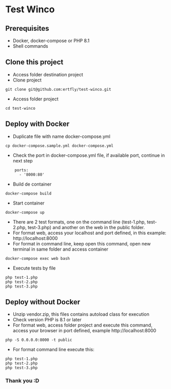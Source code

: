 # Test Winco

## Prerequisites
- Docker, docker-compose or PHP 8.1
- Shell commands

## Clone this project
- Access folder destination project
- Clone project
```
git clone git@github.com:ertfly/test-winco.git
```

- Access folder project
```
cd test-winco
```

## Deploy with Docker
- Duplicate file with name docker-compose.yml
```
cp docker-compose.sample.yml docker-compose.yml
```
- Check the port in docker-compose.yml file, if available port, continue in next step
```
    ports:
      - '8000:80'
```
- Build de container
```
docker-compose build
```
- Start container
```
docker-compose up
```
- There are 2 test formats, one on the command line (test-1.php, test-2.php, test-3.php) and another on the web in the public folder.
- For format web, access your localhost and port defined, in this example: http://localhost:8000
- For format in command line, keep open this command, open new terminal in same folder and access container 
```
docker-compose exec web bash
```
- Execute tests by file
```
php test-1.php
php test-2.php
php test-3.php
```

## Deploy without Docker
- Unzip vendor.zip, this files contains autoload class for execution
- Check version PHP is 8.1 or later
- For format web, access folder project and execute this command, access your browser in port defined, example http://localhost:8000
```
php -S 0.0.0.0:8000 -t public
```
- For format command line execute this:
```
php test-1.php
php test-2.php
php test-3.php
```

### Thank you :D
